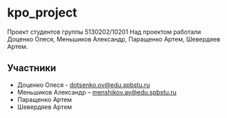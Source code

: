 # kpo_project
Проект студентов группы 5130202/10201 
Над проектом работали Доценко Олеся, Меньшиков Александр, Паращенко Артем, Шевердяев Артем.

## Участники

* Доценко Олеся - dotsenko.ov@edu.spbstu.ru
* Меньшиков Александр – menshikov.av@edu.spbstu.ru
* Паращенко Артем
* Шевердяев Артем
